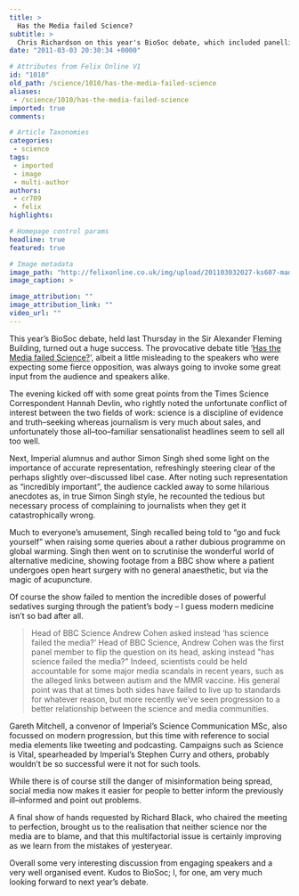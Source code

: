```yaml
---
title: >
  Has the Media failed Science?
subtitle: >
  Chris Richardson on this year's BioSoc debate, which included panellists from The Times and the BBC
date: "2011-03-03 20:30:34 +0000"

# Attributes from Felix Online V1
id: "1010"
old_path: /science/1010/has-the-media-failed-science
aliases:
 - /science/1010/has-the-media-failed-science
imported: true
comments:

# Article Taxonomies
categories:
 - science
tags:
 - imported
 - image
 - multi-author
authors:
 - cr709
 - felix
highlights:

# Homepage control params
headline: true
featured: true

# Image metadata
image_path: "http://felixonline.co.uk/img/upload/201103032027-ks607-madscien.jpg"
image_caption: >

image_attribution: ""
image_attribution_link: ""
video_url: ""
---
```


This year’s BioSoc debate, held last Thursday in the Sir Alexander Fleming Building, turned out a huge success. The provocative debate title ‘[Has the Media failed Science?](http://www.imperialcollegeunion.org/whats-on/biosoc-debate-2011,1401,EV.html)’, albeit a little misleading to the speakers who were expecting some fierce opposition, was always going to invoke some great input from the audience and speakers alike.

The evening kicked off with some great points from the Times Science Correspondent Hannah Devlin, who rightly noted the unfortunate conflict of interest between the two fields of work: science is a discipline of evidence and truth–seeking whereas journalism is very much about sales, and unfortunately those all–too–familiar sensationalist headlines seem to sell all too well.

Next, Imperial alumnus and author Simon Singh shed some light on the importance of accurate representation, refreshingly steering clear of the perhaps slightly over–discussed libel case. After noting such representation as “incredibly important”, the audience cackled away to some hilarious anecdotes as, in true Simon Singh style, he recounted the tedious but necessary process of complaining to journalists when they get it catastrophically wrong.

Much to everyone’s amusement, Singh recalled being told to “go and fuck yourself” when raising some queries about a rather dubious programme on global warming. Singh then went on to scrutinise the wonderful world of alternative medicine, showing footage from a BBC show where a patient undergoes open heart surgery with no general anaesthetic, but via the magic of acupuncture.

Of course the show failed to mention the incredible doses of powerful sedatives surging through the patient’s body – I guess modern medicine isn’t so bad after all.
> Head of BBC Science Andrew Cohen asked instead ‘has science failed the media?’
Head of BBC Science, Andrew Cohen was the first panel member to flip the question on its head, asking instead "has science failed the media?" Indeed, scientists could be held accountable for some major media scandals in recent years, such as the alleged links between autism and the MMR vaccine. His general point was that at times both sides have failed to live up to standards for whatever reason, but more recently we’ve seen progression to a better relationship between the science and media communities.

Gareth Mitchell, a convenor of Imperial’s Science Communication MSc, also focussed on modern progression, but this time with reference to social media elements like tweeting and podcasting. Campaigns such as Science is Vital, spearheaded by Imperial’s Stephen Curry and others, probably wouldn’t be so successful were it not for such tools.

While there is of course still the danger of misinformation being spread, social media now makes it easier for people to better inform the previously ill–informed and point out problems.

A final show of hands requested by Richard Black, who chaired the meeting to perfection, brought us to the realisation that neither science nor the media are to blame, and that this multifactorial issue is certainly improving as we learn from the mistakes of yesteryear.

Overall some very interesting discussion from engaging speakers and a very well organised event. Kudos to BioSoc; I, for one, am very much looking forward to next year’s debate.
